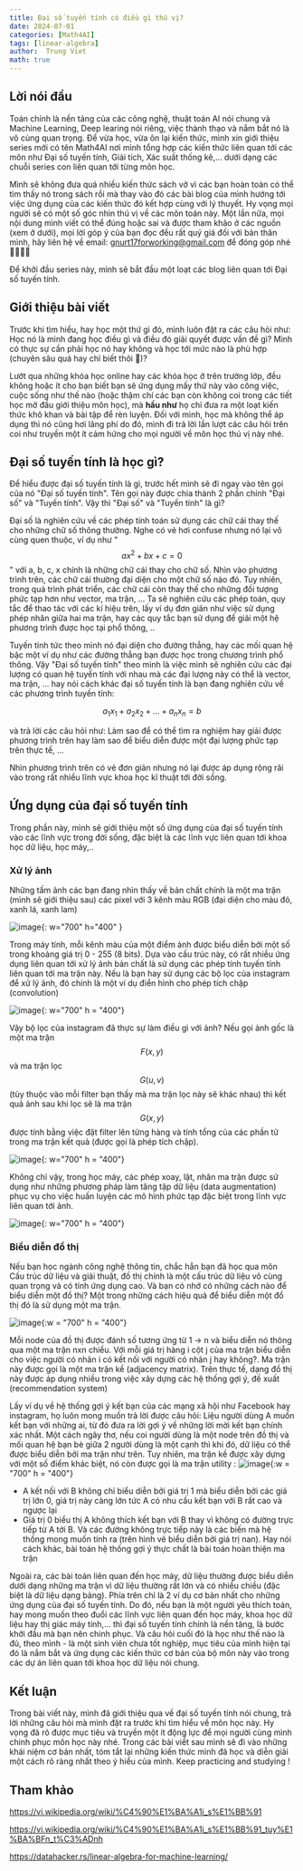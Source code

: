 ```yaml
---
title: Đại số tuyến tính có điều gì thú vị?  
date: 2024-07-01
categories: [Math4AI]
tags: [linear-algebra]
author:  Trung Viet 
math: true
---
```


## Lời nói đầu 
Toán chính là nền tảng của các công nghệ, thuật toán AI nói chung và Machine Learning, Deep learing nói riêng, việc thành thạo và nắm bắt nó là vô cùng quan trọng. Để vừa học, vừa ôn lại kiến thức, mình xin giới thiệu series mới có tên Math4AI nơi mình tổng hợp các kiến thức liên quan tới các môn như Đại số tuyến tính, Giải tích, Xác suất thống kê,... dưới dạng các chuỗi series con liên quan tới từng môn học. 

Mình sẽ không đưa quá nhiều kiến thức sách vở vì các bạn hoàn toàn có thể tìm thấy nó trong sách rồi mà thay vào đó các bài blog của mình hướng tới việc ứng dụng của các kiến thức đó kết hợp cùng với lý thuyết. Hy vọng mọi người sẽ có một số góc nhìn thú vị về các môn toán này. Một lần nữa, mọi nội dung mình viết có thể đúng hoặc sai và được tham khảo ở các nguồn (xem ở dưới), mọi lời góp ý của bạn đọc đều rất quý giá đối với bản thân mình, hãy liên hệ về email: gnurt17forworking@gmail.com để đóng góp nhé 🥰🥰🥰🥰 

Để khởi đầu series này, mình sẽ bắt đầu một loạt các blog liên quan tới Đại số tuyến tính. 

## Giới thiệu bài viết
Trước khi tìm hiểu, hay học một thứ gì đó, mình luôn đặt ra các câu hỏi như: Học nó là mình đang học điều gì và điều đó giải quyết được vấn đề gì? Mình có thực sự cần phải học nó hay không và học tới mức nào là phù hợp (chuyên sâu quá hay chỉ biết thôi 🤪)? 

Lướt qua những khóa học online hay các khóa học ở trên trường lớp, đều không hoặc ít  cho bạn biết bạn sẽ ứng dụng mấy thứ này vào công việc, cuộc sống như thế nào (hoặc thậm chí các bạn còn không coi trong các tiết học mở đầu giới thiệu môn học), mà **hầu như** họ chỉ đưa ra một loạt kiến thức khô khan và bài tập để rèn luyện. Đối với mình, học mà không thể áp dụng thì nó cũng hơi lãng phí do đó, mình đi trả lời lần lượt các câu hỏi trên coi như truyền một ít cảm hứng cho mọi người về môn học thú vị này nhé.

## Đại số tuyến tính là học gì?

Để hiểu được đại số tuyến tính là gì, trước hết mình sẽ đi ngay vào tên gọi của nó "Đại số tuyến tính". Tên gọi này được chia thành 2 phần chính "Đại số" và "Tuyến tính". Vậy thì "Đại số" và "Tuyến tính" là gì? 

Đại số là nghiên cứu về các phép tính toán sử dụng các chữ cái thay thế cho những chữ số thông thường. Nghe có vẻ hơi confuse nhưng nó lại vô cùng quen thuộc, ví dụ như "$$ax^2 + bx + c = 0$$" với a, b, c, x chính là những chữ cái thay cho chữ số. Nhìn vào phương trình trên, các chữ cái thường đại diện cho một chữ số nào đó. Tuy nhiên, trong quá trình phát triển, các chữ cái còn thay thế cho những đối tượng phức tạp hơn như vector, ma trận, ... Ta sẽ nghiên cứu các phép toán, quy tắc để thao tác với các kí hiệu trên, lấy ví dụ đơn giản như việc sử dụng phép nhân giữa hai ma trận, hay các quy tắc bạn sử dụng để giải một hệ phương trình được học tại phổ thông, .. 


Tuyến tính tức theo mình nó đại diện cho đường thẳng, hay các mối quan hệ bậc một ví dụ như các đường thẳng bạn được học trong chương trình phổ thông. Vậy "Đại số tuyến tính" theo mình là việc mình sẽ nghiên cứu các đại lượng có quan hệ tuyến tính với nhau mà các đại lượng này có thể là vector, ma trận, ... hay nói cách khác đại số tuyến tính là bạn đang nghiên cứu về các phương trình tuyến tính:

$$ a_1x_1 + a_2x_2 + ... + a_nx_n = b $$ 

và trả lời các câu hỏi như: Làm sao để có thể tìm ra nghiệm hay giải được phương trình trên hay làm sao để biểu diễn được một đại lượng phức tạp trên thực tế, ... 

Nhìn phương trình trên có vẻ đơn giản nhưng nó lại được áp dụng rộng rãi vào trong  rất nhiều lĩnh vực khoa học kĩ thuật tới đời sống. 

## Ứng dụng của đại số tuyến tính 
Trong phần này, mình sẽ giới thiệu một số ứng dụng của đại số tuyến tính vào các lĩnh vực trong đời sống, đặc biệt là các lĩnh vực liên quan tới khoa học dữ liệu, học máy,.. 

### Xử lý ảnh 
Những tấm ảnh các bạn đang nhìn thấy về bản chất chính là một ma trận (mình sẽ giới thiệu sau) các pixel với 3 kênh màu RGB (đại diện cho màu đỏ, xanh lá, xanh lam)

![image](/assets/img/math4ai/linear-algebra/intro/pixel-image.png){: w="700" h="400" }

Trong máy tính, mỗi kênh màu của một điểm ảnh được biểu diễn bởi một số trong khoảng giá trị 0 - 255 (8 bits). Dựa vào cấu trúc này, có rất nhiều ứng dụng liên quan tới xử lý ảnh bản chất là sử dụng các phép tính tuyến tính liên quan tới ma trận này. Nếu là bạn hay sử dụng các bộ lọc của instagram để xử lý ảnh, đó chính là một ví dụ điển hình cho phép tích chập (convolution)

![image](/assets/img/math4ai/linear-algebra/intro/clarendon-instagram-filter.jpg){: w="700" h = "400"}

Vậy bộ lọc của instagram đã thực sự làm điều gì với ảnh? Nếu gọi ảnh gốc là một ma trận $$F(x, y)$$ và ma trận lọc $$G(u, v)$$ (tùy thuộc vào mỗi filter bạn thấy mà ma trận lọc này sẽ khác nhau)  thì kết quả ảnh sau khi lọc sẽ là ma trận $$G(x, y)$$ được tính bằng việc đặt filter lên từng hàng và tính tổng của các phần tử trong ma trận kết quả (được gọi là phép tích chập). 

![image](/assets/img/math4ai/linear-algebra/intro/multiply-matrices.jpg){: w="700" h = "400"}

Không chỉ vậy, trong học máy, các phép xoay, lật, nhân ma trận được sử dụng như những phương pháp làm tăng tập dữ liệu (data augmentation) phục vụ cho việc huấn luyện các mô hình phức tạp đặc biệt trong lĩnh vực liên quan tới ảnh.  

![image](/assets/img/math4ai/linear-algebra/intro/data-augmentation.png){: w="700" h = "400"}


### Biểu diễn đồ thị 
Nếu bạn học ngành công nghệ thông tin, chắc hẳn bạn đã học qua môn Cấu trúc dữ liệu và giải thuật, đồ thị chính là một cấu trúc dữ liệu vô cùng quan trọng và có tính ứng dụng cao. Và bạn có nhớ có những cách nào để biểu diễn một đồ thị? Một trong những cách hiệu quả để biểu diễn một đồ thị đó là sử dụng một ma trận. 

![image](/assets/img/math4ai/linear-algebra/intro/adj-matrix.jpg){:w = "700" h = "400"}

Mỗi node của đồ thị được đánh số tương ứng từ 1 -> n và biểu diễn nó thông qua một ma trận nxn chiều. Với mỗi giá trị hàng i cột j của ma trận biểu diễn cho việc người có nhãn i có kết nối với người có nhãn j hay không?. Ma trận này được gọi là một ma trận kề (adjacency matrix). Trên thực tế, dạng đồ thị này được áp dụng nhiều trong việc xây dựng các hệ thống gợi ý, đề xuất (recommendation system)

Lấy ví dụ về hệ thống gợi ý kết bạn của các mạng xã hội như Facebook hay instagram, họ luôn mong muốn trả lời được câu hỏi: Liệu người dùng A muốn kết bạn với những ai, từ đó đưa ra lời gợi ý về những lời mời kết bạn chính xác nhất. Một cách ngây thơ, nếu coi người dùng là một node trên đồ thị và mối quan hệ bạn bè giữa 2 người dùng là một cạnh thì khi đó, dữ liệu có thể được biểu diễn bởi ma trận như trên. Tuy nhiên, ma trận kề được xây dựng với một số điểm khác biệt, nó còn được gọi là ma trận utility : 
![image](/assets/img/math4ai/linear-algebra/intro/utility-matrix.jpg){:w = "700" h = "400"}

- A kết nối với B không chỉ biểu diễn bởi giá trị 1 mà biểu diễn bởi các giá trị lớn 0, giá trị này càng lớn tức A có nhu cầu kết bạn với B rất cao và ngược lại 
- Giá trị 0 biểu thị A không thích kết bạn với B thay vì không có đường trực tiếp từ A tới B. Và các đường không trực tiếp này là các biến mà hệ thống mong muốn tính ra (trên hình vẽ biểu diễn bởi giá trị nan). Hay nói cách khác, bài toán hệ thống gợi ý thực chất là bài toán hoàn thiện ma trận

Ngoài ra, các bài toán liên quan đến học máy, dữ liệu thường được biểu diễn dưới dạng những ma trận vì dữ liệu thường rất lớn và có nhiều chiều (đặc biệt là dữ liệu dạng bảng). Phía trên chỉ là 2 ví dụ cơ bản nhất cho những ứng dụng của đại số tuyến tính. Do đó, nếu bạn là một người yêu thích toán, hay mong muốn theo đuổi các lĩnh vực liên quan đến học máy, khoa học dữ liệu hay thị giác máy tính,... thì đại số tuyến tính chính là nền tảng, là bước khởi đầu mà bạn nên chinh phục. Và câu hỏi cuối đó là học như thế nào là đủ, theo mình - là một sinh viên chưa tốt nghiệp, mục tiêu của mình hiện tại đó là nắm bắt và ứng dụng các kiến thức cơ bản của bộ môn này vào trong các dự án liên quan tới khoa học dữ liệu nói chung. 

## Kết luận 
Trong bài viết này, mình đã giới thiệu qua về đại số tuyến tính nói chung, trả lời những câu hỏi mà mình đặt ra trước khi tìm hiểu về môn học này. Hy vọng đã rõ được mục tiêu và truyền một ít động lực để mọi người cùng mình chinh phục môn học này nhé. Trong các bài viết sau mình sẽ đi vào những khái niệm cơ bản nhất, tóm tắt lại những kiến thức mình đã học và diễn giải một cách rõ ràng nhất theo ý hiểu của mình. Keep practicing and studying !
 

## Tham khảo 
https://vi.wikipedia.org/wiki/%C4%90%E1%BA%A1i_s%E1%BB%91

https://vi.wikipedia.org/wiki/%C4%90%E1%BA%A1i_s%E1%BB%91_tuy%E1%BA%BFn_t%C3%ADnh

https://datahacker.rs/linear-algebra-for-machine-learning/